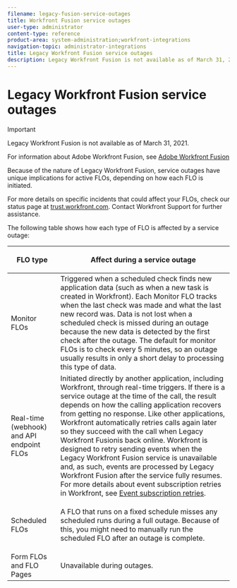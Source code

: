 ```yaml
---
filename: legacy-fusion-service-outages
title: Workfront Fusion service outages
user-type: administrator
content-type: reference
product-area: system-administration;workfront-integrations
navigation-topic: administrator-integrations
title: Legacy Workfront Fusion service outages
description: Legacy Workfront Fusion is not available as of March 31, 2021.
---
```


# Legacy Workfront Fusion service outages

>[!IMPORTANT]
>
>Legacy Workfront Fusion is not available as of March 31, 2021.
>
>For information about Adobe Workfront Fusion, see [Adobe Workfront Fusion](../../workfront-fusion/workfront-fusion-2.md)

Because of the nature of Legacy Workfront Fusion, service outages have unique implications for active FLOs, depending on how each FLO is initiated.

For more details on specific incidents that could affect your FLOs, check our status page at [trust.workfront.com](https://trust.workfront.com/). Contact Workfront Support for further assistance.

The following table shows how each type of FLO is affected by a service outage:

<table cellspacing="15"> 
 <col> 
 <col> 
 <thead> 
  <tr> 
   <th> <p><span class="bold">FLO type</span> </p> </th> 
   <th> <p><span class="bold">Affect during a service outage</span> </p> </th> 
  </tr> 
 </thead> 
 <tbody> 
  <tr> 
   <td><span class="bold">Monitor FLOs</span> </td> 
   <td>Triggered when a scheduled check finds new application data (such as when a new task is created in Workfront). Each Monitor FLO tracks when the last check was made and what the last new record was. Data is not lost when a scheduled check is missed during an outage because the new data is detected by the first check after the outage. The default for monitor FLOs is to check every 5 minutes, so an outage usually results in only a short delay to processing this type of data.</td> 
  </tr> 
  <tr> 
   <td><span class="bold">Real-time (webhook) and API endpoint FLOs</span> </td> 
   <td> Initiated directly by another application, including Workfront, through real-time triggers. If there is a service outage at the time of the call, the result depends on how the calling application recovers from getting no response. Like other applications, Workfront automatically retries calls again later so they succeed with the call when Legacy Workfront Fusionis back online. Workfront is designed to retry sending events when the Legacy Workfront Fusion service is unavailable and, as such, events are processed by Legacy Workfront Fusion after the service fully resumes. For more details about event subscription retries in Workfront, see <a href="../../wf-api/api/event-sub-retries.md" class="MCXref xref">Event subscription retries</a>.</td> 
  </tr> 
  <tr> 
   <td><span class="bold">Scheduled FLOs</span> </td> 
   <td> <p>A FLO that runs on a fixed schedule misses any scheduled runs during a full outage. Because of this, you might need to manually run the scheduled FLO after an outage is complete. </p> </td> 
  </tr> 
  <tr> 
   <td><span class="bold">Form FLOs</span> and <span class="bold">FLO Pages</span></td> 
   <td>Unavailable during outages.</td> 
  </tr> 
 </tbody> 
</table>

